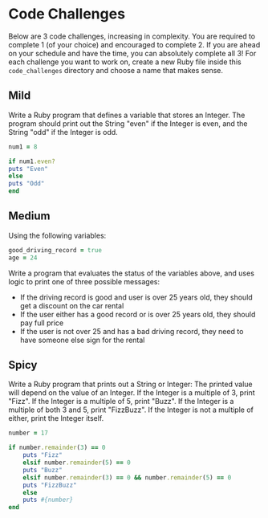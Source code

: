 # Code Challenges

Below are 3 code challenges, increasing in complexity. You are required to complete 1 (of your choice) and encouraged to complete 2. If you are ahead on your schedule and have the time, you can absolutely complete all 3! For each challenge you want to work on, create a new Ruby file inside this `code_challenges` directory and choose a name that makes sense.

## Mild

Write a Ruby program that defines a variable that stores an Integer. The program should print out the String "even" if the Integer is even, and the String "odd" if the Integer is odd.

```ruby
num1 = 8

if num1.even?
puts "Even"
else
puts "Odd"
end
```

## Medium

Using the following variables:
```ruby
good_driving_record = true
age = 24
``` 
Write a program that evaluates the status of the variables above, and uses logic to print one of three possible messages:
- If the driving record is good and user is over 25 years old, they should get a discount on the car rental
- If the user either has a good record or is over 25 years old, they should pay full price
- If the user is not over 25 and has a bad driving record, they need to have someone else sign for the rental

## Spicy

Write a Ruby program that prints out a String or Integer: The printed value will depend on the value of an Integer. If the Integer is a multiple of 3, print "Fizz". If the Integer is a multiple of 5, print "Buzz". If the Integer is a multiple of both 3 and 5, print "FizzBuzz". If the Integer is not a multiple of either, print the Integer itself.

```ruby
number = 17

if number.remainder(3) == 0
    puts "Fizz"
    elsif number.remainder(5) == 0
    puts "Buzz"
    elsif number.remainder(3) == 0 && number.remainder(5) == 0
    puts "FizzBuzz"
    else
    puts #{number}
end

```